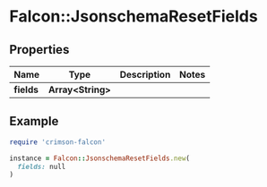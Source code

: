 # Falcon::JsonschemaResetFields

## Properties

| Name | Type | Description | Notes |
| ---- | ---- | ----------- | ----- |
| **fields** | **Array&lt;String&gt;** |  |  |

## Example

```ruby
require 'crimson-falcon'

instance = Falcon::JsonschemaResetFields.new(
  fields: null
)
```

